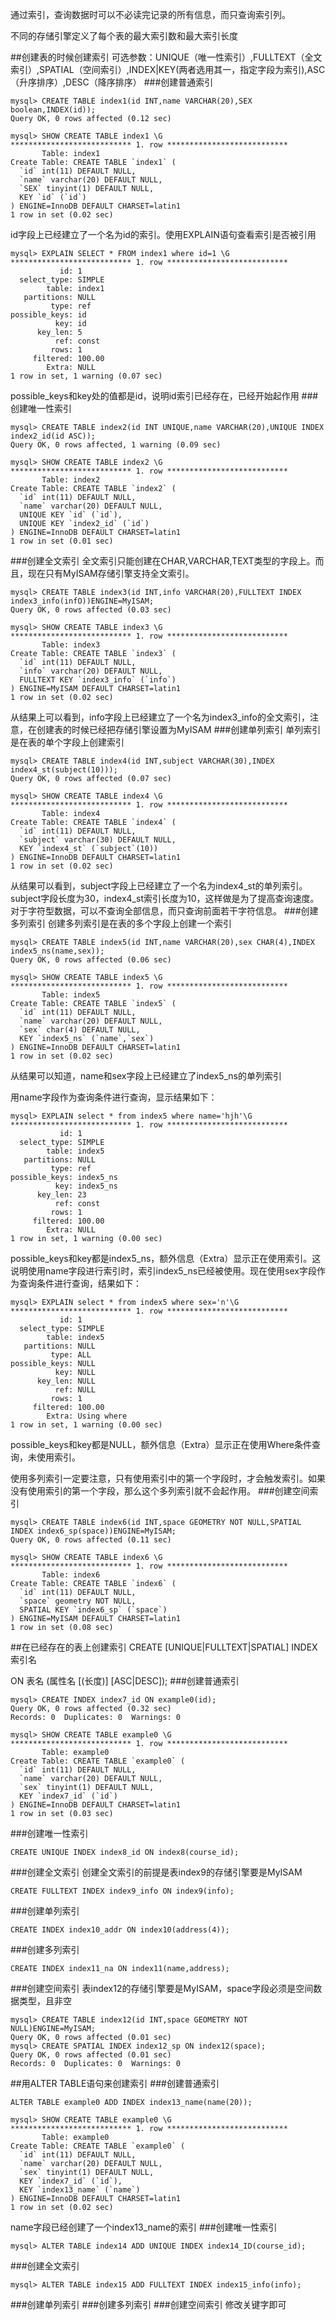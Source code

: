 通过索引，查询数据时可以不必读完记录的所有信息，而只查询索引列。

不同的存储引擎定义了每个表的最大索引数和最大索引长度

##创建表的时候创建索引
可选参数：UNIQUE（唯一性索引）,FULLTEXT（全文索引）,SPATIAL（空间索引）,INDEX|KEY(两者选用其一，指定字段为索引),ASC（升序排序）,DESC（降序排序）
###创建普通索引
```
mysql> CREATE TABLE index1(id INT,name VARCHAR(20),SEX boolean,INDEX(id));
Query OK, 0 rows affected (0.12 sec)

mysql> SHOW CREATE TABLE index1 \G
*************************** 1. row ***************************
       Table: index1
Create Table: CREATE TABLE `index1` (
  `id` int(11) DEFAULT NULL,
  `name` varchar(20) DEFAULT NULL,
  `SEX` tinyint(1) DEFAULT NULL,
  KEY `id` (`id`)
) ENGINE=InnoDB DEFAULT CHARSET=latin1
1 row in set (0.02 sec)
```
id字段上已经建立了一个名为id的索引。使用EXPLAIN语句查看索引是否被引用
```
mysql> EXPLAIN SELECT * FROM index1 where id=1 \G
*************************** 1. row ***************************
           id: 1
  select_type: SIMPLE
        table: index1
   partitions: NULL
         type: ref
possible_keys: id
          key: id
      key_len: 5
          ref: const
         rows: 1
     filtered: 100.00
        Extra: NULL
1 row in set, 1 warning (0.07 sec)

```
possible_keys和key处的值都是id，说明id索引已经存在，已经开始起作用
###创建唯一性索引
```
mysql> CREATE TABLE index2(id INT UNIQUE,name VARCHAR(20),UNIQUE INDEX index2_id(id ASC));
Query OK, 0 rows affected, 1 warning (0.09 sec)

mysql> SHOW CREATE TABLE index2 \G
*************************** 1. row ***************************
       Table: index2
Create Table: CREATE TABLE `index2` (
  `id` int(11) DEFAULT NULL,
  `name` varchar(20) DEFAULT NULL,
  UNIQUE KEY `id` (`id`),
  UNIQUE KEY `index2_id` (`id`)
) ENGINE=InnoDB DEFAULT CHARSET=latin1
1 row in set (0.01 sec)

```
###创建全文索引
全文索引只能创建在CHAR,VARCHAR,TEXT类型的字段上。而且，现在只有MyISAM存储引擎支持全文索引。
```
mysql> CREATE TABLE index3(id INT,info VARCHAR(20),FULLTEXT INDEX index3_info(infO))ENGINE=MyISAM;
Query OK, 0 rows affected (0.03 sec)

mysql> SHOW CREATE TABLE index3 \G
*************************** 1. row ***************************
       Table: index3
Create Table: CREATE TABLE `index3` (
  `id` int(11) DEFAULT NULL,
  `info` varchar(20) DEFAULT NULL,
  FULLTEXT KEY `index3_info` (`info`)
) ENGINE=MyISAM DEFAULT CHARSET=latin1
1 row in set (0.02 sec)
```
从结果上可以看到，info字段上已经建立了一个名为index3_info的全文索引，注意，在创建表的时候已经把存储引擎设置为MyISAM
###创建单列索引
单列索引是在表的单个字段上创建索引
```
mysql> CREATE TABLE index4(id INT,subject VARCHAR(30),INDEX index4_st(subject(10)));
Query OK, 0 rows affected (0.07 sec)

mysql> SHOW CREATE TABLE index4 \G
*************************** 1. row ***************************
       Table: index4
Create Table: CREATE TABLE `index4` (
  `id` int(11) DEFAULT NULL,
  `subject` varchar(30) DEFAULT NULL,
  KEY `index4_st` (`subject`(10))
) ENGINE=InnoDB DEFAULT CHARSET=latin1
1 row in set (0.02 sec)
```
从结果可以看到，subject字段上已经建立了一个名为index4_st的单列索引。subject字段长度为30，index4_st索引长度为10，这样做是为了提高查询速度。对于字符型数据，可以不查询全部信息，而只查询前面若干字符信息。
###创建多列索引
创建多列索引是在表的多个字段上创建一个索引
```
mysql> CREATE TABLE index5(id INT,name VARCHAR(20),sex CHAR(4),INDEX index5_ns(name,sex));
Query OK, 0 rows affected (0.06 sec)

mysql> SHOW CREATE TABLE index5 \G
*************************** 1. row ***************************
       Table: index5
Create Table: CREATE TABLE `index5` (
  `id` int(11) DEFAULT NULL,
  `name` varchar(20) DEFAULT NULL,
  `sex` char(4) DEFAULT NULL,
  KEY `index5_ns` (`name`,`sex`)
) ENGINE=InnoDB DEFAULT CHARSET=latin1
1 row in set (0.02 sec)

```
从结果可以知道，name和sex字段上已经建立了index5_ns的单列索引

用name字段作为查询条件进行查询，显示结果如下：
```
mysql> EXPLAIN select * from index5 where name='hjh'\G
*************************** 1. row ***************************
           id: 1
  select_type: SIMPLE
        table: index5
   partitions: NULL
         type: ref
possible_keys: index5_ns
          key: index5_ns
      key_len: 23
          ref: const
         rows: 1
     filtered: 100.00
        Extra: NULL
1 row in set, 1 warning (0.00 sec)
```
possible_keys和key都是index5_ns，额外信息（Extra）显示正在使用索引。这说明使用name字段进行索引时，索引index5_ns已经被使用。现在使用sex字段作为查询条件进行查询，结果如下：
```
mysql> EXPLAIN select * from index5 where sex='n'\G
*************************** 1. row ***************************
           id: 1
  select_type: SIMPLE
        table: index5
   partitions: NULL
         type: ALL
possible_keys: NULL
          key: NULL
      key_len: NULL
          ref: NULL
         rows: 1
     filtered: 100.00
        Extra: Using where
1 row in set, 1 warning (0.00 sec)

```
possible_keys和key都是NULL，额外信息（Extra）显示正在使用Where条件查询，未使用索引。

使用多列索引一定要注意，只有使用索引中的第一个字段时，才会触发索引。如果没有使用索引的第一个字段，那么这个多列索引就不会起作用。
###创建空间索引
```
mysql> CREATE TABLE index6(id INT,space GEOMETRY NOT NULL,SPATIAL INDEX index6_sp(space))ENGINE=MyISAM;
Query OK, 0 rows affected (0.11 sec)

mysql> SHOW CREATE TABLE index6 \G
*************************** 1. row ***************************
       Table: index6
Create Table: CREATE TABLE `index6` (
  `id` int(11) DEFAULT NULL,
  `space` geometry NOT NULL,
  SPATIAL KEY `index6_sp` (`space`)
) ENGINE=MyISAM DEFAULT CHARSET=latin1
1 row in set (0.08 sec)
```
##在已经存在的表上创建索引
CREATE [UNIQUE|FULLTEXT|SPATIAL] INDEX 索引名

ON 表名 (属性名 [(长度)] [ASC|DESC]);
###创建普通索引
```
mysql> CREATE INDEX index7_id ON example0(id);
Query OK, 0 rows affected (0.32 sec)
Records: 0  Duplicates: 0  Warnings: 0

mysql> SHOW CREATE TABLE example0 \G
*************************** 1. row ***************************
       Table: example0
Create Table: CREATE TABLE `example0` (
  `id` int(11) DEFAULT NULL,
  `name` varchar(20) DEFAULT NULL,
  `sex` tinyint(1) DEFAULT NULL,
  KEY `index7_id` (`id`)
) ENGINE=InnoDB DEFAULT CHARSET=latin1
1 row in set (0.03 sec)
```
###创建唯一性索引
```
CREATE UNIQUE INDEX index8_id ON index8(course_id);
```
###创建全文索引
创建全文索引的前提是表index9的存储引擎要是MyISAM
```
CREATE FULLTEXT INDEX index9_info ON index9(info);
```
###创建单列索引
```
CREATE INDEX index10_addr ON index10(address(4));
```
###创建多列索引
```
CREATE INDEX index11_na ON index11(name,address);

```
###创建空间索引
表index12的存储引擎要是MyISAM，space字段必须是空间数据类型，且非空
```
mysql> CREATE TABLE index12(id INT,space GEOMETRY NOT NULL)ENGINE=MyISAM;
Query OK, 0 rows affected (0.01 sec)
mysql> CREATE SPATIAL INDEX index12_sp ON index12(space);
Query OK, 0 rows affected (0.01 sec)
Records: 0  Duplicates: 0  Warnings: 0
```
##用ALTER TABLE语句来创建索引
###创建普通索引
```
ALTER TABLE example0 ADD INDEX index13_name(name(20));

mysql> SHOW CREATE TABLE example0 \G
*************************** 1. row ***************************
       Table: example0
Create Table: CREATE TABLE `example0` (
  `id` int(11) DEFAULT NULL,
  `name` varchar(20) DEFAULT NULL,
  `sex` tinyint(1) DEFAULT NULL,
  KEY `index7_id` (`id`),
  KEY `index13_name` (`name`)
) ENGINE=InnoDB DEFAULT CHARSET=latin1
1 row in set (0.02 sec)

```
name字段已经创建了一个index13_name的索引
###创建唯一性索引
```
mysql> ALTER TABLE index14 ADD UNIQUE INDEX index14_ID(course_id);
```
###创建全文索引
```
mysql> ALTER TABLE index15 ADD FULLTEXT INDEX index15_info(info);
```
###创建单列索引
###创建多列索引
###创建空间索引
修改关键字即可
